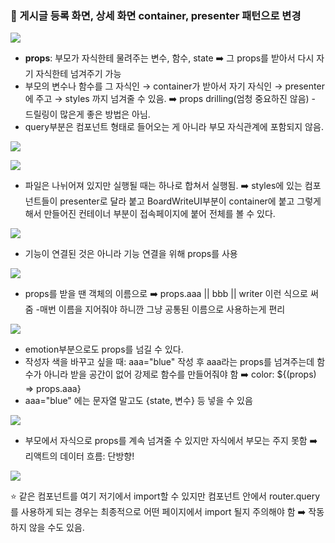 
### 🌱 게시글 등록 화면, 상세 화면 container, presenter 패턴으로 변경


![](https://velog.velcdn.com/images/ahk1106/post/7d2ea905-3ccd-47a2-a1f3-a406df40989f/image.png)

* **props**: 부모가 자식한테 물려주는 변수, 함수, state
➡️ 그 props를 받아서 다시 자기 자식한테 넘겨주기 가능
* 부모의 변수나 함수를 그 자식인 → container가 받아서 자기 자식인 → presenter에 주고 → styles 까지 넘겨줄 수 있음. ➡️ props drilling(엄청 중요하진 않음) - 드릴링이 많은게 좋은 방법은 아님.
* query부분은 컴포넌트 형태로 들어오는 게 아니라 부모 자식관계에 포함되지 않음.

![](https://velog.velcdn.com/images/ahk1106/post/a07de8ef-9b1e-4667-8408-5ed56140e608/image.png)

![](https://velog.velcdn.com/images/ahk1106/post/9d871838-f500-4c7f-aba3-a600dd98357a/image.png)
 
* 파일은 나뉘어져 있지만 실행될 때는 하나로 합쳐서 실행됨.
➡️ styles에 있는 컴포넌트들이 presenter로 달라 붙고  BoardWriteUI부분이 container에 붙고 그렇게해서 만들어진 컨테이너 부분이 접속페이지에 붙어 전체를 볼 수 있다. 

![](https://velog.velcdn.com/images/ahk1106/post/4de02257-c2b3-4089-848d-139c079bde3f/image.png)

* 기능이 연결된 것은 아니라 기능 연결을 위해 props를 사용

![](https://velog.velcdn.com/images/ahk1106/post/73b6d948-f3a3-47fc-9e2c-b201c5c50800/image.png)

* props를 받을 땐 객체의 이름으로  ➡️ props.aaa || bbb || writer 이런 식으로 써줌
-매번 이름을 지어줘야 하니깐 그냥 공통된 이름으로 사용하는게 편리

![](https://velog.velcdn.com/images/ahk1106/post/18bf381a-d0b0-4f78-b3b3-3641e91ba408/image.png)

* emotion부분으로도 props를 넘길 수 있다.
* 작성자 색을 바꾸고 싶을 때: aaa="blue" 작성 후 aaa라는 props를 넘겨주는데 함수가 아니라 받을 공간이 없어 강제로 함수를 만들어줘야 함 ➡️ color: ${(props) => props.aaa}
* aaa="blue" 에는 문자열 말고도 {state, 변수} 등 넣을 수 있음

![](https://velog.velcdn.com/images/ahk1106/post/f659a755-fa37-441c-9819-c414077fc8f5/image.png)

* 부모에서 자식으로 props를 계속 넘겨줄 수 있지만 자식에서 부모는 주지 못함 ➡️ 리액트의 데이터 흐름: 단방향! 

![](https://velog.velcdn.com/images/ahk1106/post/e86616cb-0b7c-4be6-bdd5-632505efec6b/image.png)

⭐️ 같은 컴포넌트를 여기 저기에서 import할 수 있지만 컴포넌트 안에서 router.query를 사용하게 되는 경우는 최종적으로 어떤 페이지에서 import 될지 주의해야 함 ➡️ 작동하지 않을 수도 있음.
